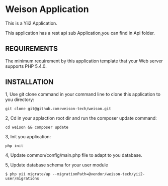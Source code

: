 Weison Application
===================================
This is a Yii2 Application.

This application has a rest api sub Application,you can find in Api folder.


REQUIREMENTS
------------

The minimum requirement by this application template that your Web server supports PHP 5.4.0.


INSTALLATION
------------

1, Use git clone command in your command line to clone  this application to you directory:

~~~
git clone git@github.com:weison-tech/weison.git
~~~


2, Cd in your applaction root dir and run the composer update command:

~~~
cd weison && composer update
~~~

3, Init you application:

~~~
php init
~~~

4, Update common/config/main.php file to adapt to you database.

5, Update database schema for your user module

~~~
$ php yii migrate/up --migrationPath=@vendor/weison-tech/yii2-user/migrations
~~~
